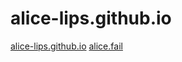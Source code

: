 alice-lips.github.io
====================


[alice-lips.github.io](http://alice-lips.github.io/)
[alice.fail](http://alice.fail/)
